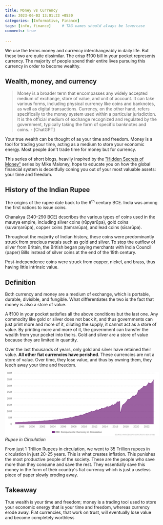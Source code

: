 ```yaml
---
title: Money vs Currency
date: 2023-06-03 13:01:23 +0530
categories: [Informative, Finance]
tags: [info, finance]     # TAG names should always be lowercase
comments: true

---
```


We use the terms money and currency interchangeably in daily life. But these two are quite dissimilar. The crisp ₹100 bill in your pocket represents currency. The majority of people spend their entire lives pursuing this currency in order to become wealthy.  

## Wealth, money, and currency
> Money is a broader term that encompasses any widely accepted medium of exchange, store of value, and unit of account. It can take various forms, including physical currency like coins and banknotes, as well as digital transactions. Currency, on the other hand, refers specifically to the money system used within a particular jurisdiction. It is the official medium of exchange recognized and regulated by the government, typically taking the form of specific banknotes and coins. - [ChatGPT]

Your true wealth can be thought of as your time and freedom. Money is a tool for trading your time, acting as a medium to store your economic energy. Most people don't trade time for money but for currency. 

This series of short blogs, heavily inspired by the ["Hidden Secrets of Money"][1] series by Mike Maloney, hope to educate you on how the global financial system is deceitfully coning you out of your most valuable assets: your time and freedom.

## History of the Indian Rupee
The origins of the rupee date back to the 6<sup>th</sup> century BCE. India was among the first nations to issue coins. 

Chanakya (340–290 BCE) describes the various types of coins used in the maurya empire, including silver coins (rūpyarūpa), gold coins (suvarṇarūpa), copper coins (tamrarūpa), and lead coins (sīsarūpa).


Throughout the majority of Indian history, these coins were predominantly struck from precious metals such as gold and silver. To stop the outflow of silver from Britain, the British began paying merchants with India Council (paper) Bills instead of silver coins at the end of the 19th century.

 Post-independence coins were struck from copper, nickel, and brass, thus having little intrinsic value. 

## Definition

Both currency and money are a medium of exchange, which is portable, durable, divisible, and fungible. What differentiates the two is the fact that money is also a store of value.

A ₹100 in your pocket satisfies all the above conditions but the last one. Any commodity like gold or silver does not back it, and thus governments can just print more and more of it, diluting the supply, it cannot act as a store of value. By printing more and more of it, the government can transfer the wealth from your pocket into theirs. Gold and silver are a store of value because they are limited in quantity. 

Over the last thousands of years, only gold and silver have retained their value. **All other fiat currencies have perished**. These currencies are not a store of value. Over time, they lose value, and thus by owning them, they leech away your time and freedom.

![Currency in Circulation](/assets/images/money/cash_reserve.svg)
_Rupee in Circulation_

From just 1 Trillion Rupees in circulation, we went to 35 Trillion rupees in circulation in just 20-25 years. This is what creates inflation. This punishes the most productive people of the society. These are the people who save more than they consume and save the rest. They essentially save this money in the form of their country's fiat currency which is just a useless piece of paper slowly eroding away.

## Takeaway

True wealth is your time and freedom; money is a trading tool used to store your economic energy that is your time and freedom, whereas currency erode away. Fiat currencies, that work on trust, will eventually lose value and become completely worthless


[1]:https://youtube.com/playlist?list=PLE88E9ICdiphYjJkeeLL2O09eJoC8r7Dc
<!-- > Example line for prompt.
{: .prompt-info } -->
 